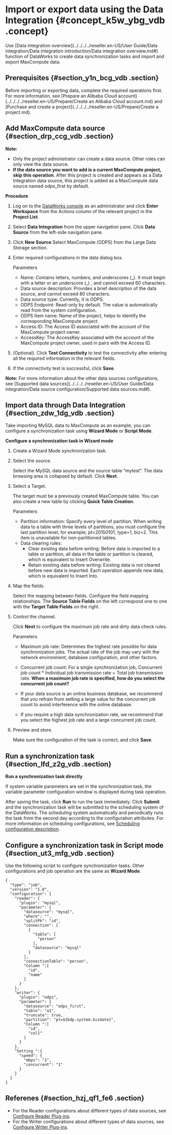 # Import or export data using the Data Integration {#concept_k5w_ybg_vdb .concept}

Use [Data integration overview](../../../../reseller.en-US/User Guide/Data integration/Data integration introduction/Data integration overview.md#) function of DataWorks to create data synchronization tasks and import and export MaxCompute data.

## Prerequisites {#section_y1n_bcg_vdb .section}

Before importing or exporting data, complete the required operations first. For more information, see [Prepare an Alibaba Cloud account](../../../../reseller.en-US/Prepare/Create an Alibaba Cloud account.md) and [Purchase and create a project](../../../../reseller.en-US/Prepare/Create a project.md).

## Add MaxCompute data source {#section_drp_ccg_vdb .section}

**Note:** 

-   Only the project administrator can create a data source. Other roles can only view the data source.
-   **If the data source you want to add is a current MaxCompute project, skip this operation**. After this project is created and appears as a Data Integration data source, this project is added as a MaxCompute data source named odps\_first by default.

**Procedure**

1.  Log on to the [DataWorks console](https://workbench.data.aliyun.com/console?spm=a2c4g.11186623.2.7.bBZHDz) as an administrator and click **Enter Workspace** from the Actions column of the relevant project in the **Project List**.
2.  Select **Data Integration** from the upper navigation pane. Click **Data Source** from the left-side navigation pane.
3.  Click **New Source**.Select MaxCompute \(ODPS\) from the Large Data Storage section.
4.  Enter required configurations in the data dialog box.

    Parameters

    -   Name: Contains letters, numbers, and underscores \(\_\). It must begin with a letter or an underscore \(\_\) , and cannot exceed 60 characters.
    -   Data source description: Provides a brief description of the data source, and cannot exceed 80 characters.
    -   Data source type: Currently, it is ODPS.
    -   ODPS Endpoint: Read-only by default. The value is automatically read from the system configuration.
    -   ODPS Item name: Name of the project, helps to identify the corresponding MaxCompute project.
    -   Access ID: The Access ID associated with the account of the MaxCompute project owner.
    -   AccessKey: The AccessKey associated with the account of the MaxCompute project owner, used in pairs with the Access ID.
5.  \(Optional\). Click **Test Connectivity** to test the connectivity after entering all the required information in the relevant fields.
6.  If the connectivity test is successful, click **Save**.

**Note:** For more information about the other data sources configurations, see [Supported data sources](../../../../reseller.en-US/User Guide/Data integration/Data source configuration/Supported data sources.md#).

## Import data through Data Integration {#section_zdw_1dg_vdb .section}

Take importing MySQL data to MaxCompute as an example, you can configure a synchronization task using **Wizard Mode** or **Script Mode**.

**Configure a synchronization task in Wizard mode** 

1.  Create a Wizard Mode synchronization task.
2.  Select the source.

    Select the MySQL data source and the source table “mytest”. The data browsing area is collapsed by default. Click **Next**.

3.  Select a Target.

    The target must be a previously created MaxCompute table. You can also create a new table by clicking **Quick Table Creation**.

    Parameters

    -   Partition information: Specify every level of partition. When writing data to a table with three levels of partitions, you must configure the last partition level, for example, pt=20150101, type=1, biz=2. This item is unavailable for non-partitioned tables.
    -   Data clearing rules:
        -   Clear existing data before writing: Before data is imported to a table or partition, all data in the table or partition is cleared, which is equivalent to Insert Overwrite.
        -   Retain existing data before writing: Existing data is not cleared before new data is imported. Each operation appends new data, which is equivalent to Insert Into.
4.  Map the fields.

    Select the mapping between fields. Configure the field mapping relationships. The **Source Table Fields** on the left correspond one to one with the **Target Table Fields** on the right.

5.  Control the channel.

    Click **Next** to configure the maximum job rate and dirty data check rules.

    Parameters

    -   Maximum job rate: Determines the highest rate possible for data synchronization jobs. The actual rate of the job may vary with the network environment, database configuration, and other factors.
    -   Concurrent job count: For a single synchronization job, Concurrent job count \* Individual job transmission rate = Total job transmission rate.
    **When a maximum job rate is specified, how do you select the concurrent job count?** 

    -   If your data source is an online business database, we recommend that you refrain from setting a large value for the concurrent job count to avoid interference with the online database.
    -   If you require a high data synchronization rate, we recommend that you select the highest job rate and a large concurrent job count.
6.  Preview and store.

    Make sure the configuration of the task is correct, and click **Save**.


## Run a synchronization task {#section_lfd_z2g_vdb .section}

**Run a synchronization task directly**

If system variable parameters are set in the synchronization task, the variable parameter configuration window is displayed during task operation.

After saving the task, click **Run** to run the task immediately. Click **Submit** and the synchronization task will be submitted to the scheduling system of the DataWorks. The scheduling system automatically and periodically runs the task from the second day according to the configuration attributes. For more information on scheduling configurations, see [Scheduling configuration description](https://www.alibabacloud.com/help/doc-detail//50130.html).

## Configure a synchronization task in Script mode {#section_ut3_mfg_vdb .section}

Use the following script to configure synchronization tasks. Other configurations and job operation are the same as **Wizard Mode**.

``` {#codeblock_00j_rh0_iju}
{
  "type": "job",
  "version": "1.0",
  "configuration": {
    "reader": {
      "plugin": "mysql",
      "parameter": {
        "datasource": "mysql",
        "where": "",
        "splitPk": "id",
        "connection": [
          {
            "table": [
              "person"
            ],
            "datasource": "mysql"
          }
        ],
        "connectionTable": "person",
        "Column ":[
          "id",
          "name"
        ]
      }
    },
    "writer": {
      "plugin": "odps",
      "parameter": {
        "datasource": "odps_first",
        "table": "a1",
        "truncate": true,
        "partition": "pt=${bdp.system.bizdate}",
        "Column ":[
          "id",
          "col1"
        ]
      }
    },
    "Setting ":{
      "speed": {
        "mbps": "1",
        "concurrent": "1"
      }
    }
  }
}
```

## Referenes {#section_hzj_qf1_fe6 .section}

-   For the Reader configurations about different types of data sources, see [Configure Reader Plug-ins](https://partners-intl.aliyun.com/help/faq-list/74300.htm).
-   For the Writer configurations about different types of data sources, see [Configure Writer Plug-ins](https://partners-intl.aliyun.com/help/faq-list/74301.htm).

